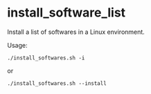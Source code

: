 # install_software_list
Install a list of softwares in a Linux environment.

Usage:
```shell
./install_softwares.sh -i
```
or
```shell
./install_softwares.sh --install
```

